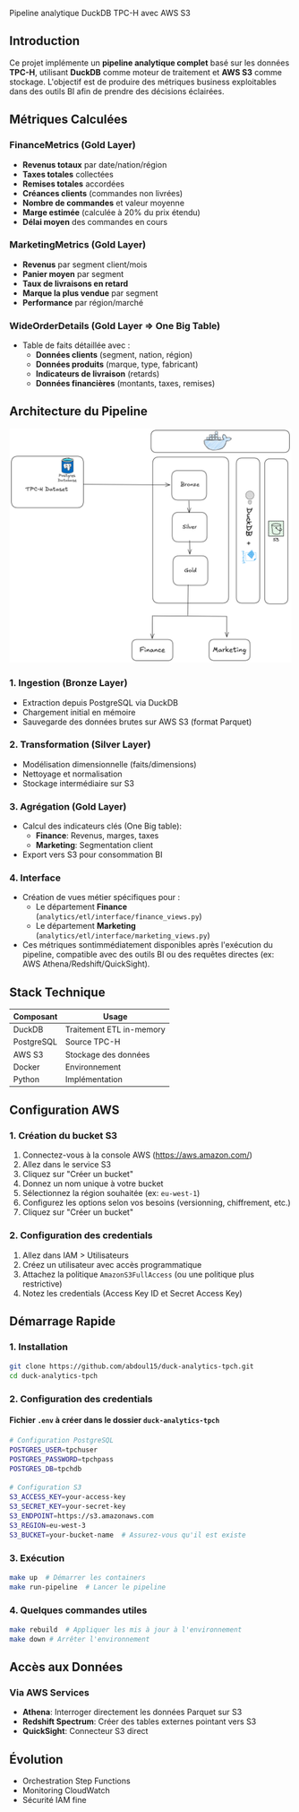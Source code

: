 Pipeline analytique DuckDB TPC-H avec AWS S3

## Introduction

Ce projet implémente un **pipeline analytique complet** basé sur les données **TPC-H**, utilisant **DuckDB** comme moteur de traitement et **AWS S3** comme stockage. L'objectif est de produire des métriques business exploitables dans des outils BI afin de prendre des décisions éclairées.

## Métriques Calculées

### FinanceMetrics (Gold Layer)
- **Revenus totaux** par date/nation/région
- **Taxes totales** collectées
- **Remises totales** accordées
- **Créances clients** (commandes non livrées)
- **Nombre de commandes** et valeur moyenne
- **Marge estimée** (calculée à 20% du prix étendu)
- **Délai moyen** des commandes en cours

### MarketingMetrics (Gold Layer)
- **Revenus** par segment client/mois
- **Panier moyen** par segment
- **Taux de livraisons en retard**
- **Marque la plus vendue** par segment
- **Performance** par région/marché

### WideOrderDetails (Gold Layer => One Big Table)
- Table de faits détaillée avec :
  - **Données clients** (segment, nation, région)
  - **Données produits** (marque, type, fabricant)
  - **Indicateurs de livraison** (retards)
  - **Données financières** (montants, taxes, remises)

## Architecture du Pipeline

![Architecture du Pipeline](architecture-hop.png)

### 1. Ingestion (Bronze Layer)
- Extraction depuis PostgreSQL via DuckDB
- Chargement initial en mémoire
- Sauvegarde des données brutes sur AWS S3 (format Parquet)

### 2. Transformation (Silver Layer)
- Modélisation dimensionnelle (faits/dimensions)
- Nettoyage et normalisation
- Stockage intermédiaire sur S3

### 3. Agrégation (Gold Layer)
- Calcul des indicateurs clés (One Big table):
  - **Finance**: Revenus, marges, taxes
  - **Marketing**: Segmentation client
- Export vers S3 pour consommation BI

### 4. Interface
- Création de vues métier spécifiques pour :
  - Le département **Finance** (`analytics/etl/interface/finance_views.py`)
  - Le département **Marketing** (`analytics/etl/interface/marketing_views.py`)
- Ces métriques sontimmédiatement disponibles après l'exécution du pipeline, compatible avec des outils BI ou des requêtes directes (ex: AWS Athena/Redshift/QuickSight).

## Stack Technique

| Composant       | Usage                     |
|-----------------|---------------------------|
| DuckDB          | Traitement ETL in-memory  |
| PostgreSQL      | Source TPC-H              |
| AWS S3          | Stockage des données      |
| Docker          | Environnement             |
| Python          | Implémentation            |

## Configuration AWS

### 1. Création du bucket S3

1. Connectez-vous à la console AWS (https://aws.amazon.com/)
2. Allez dans le service S3
3. Cliquez sur "Créer un bucket"
4. Donnez un nom unique à votre bucket
5. Sélectionnez la région souhaitée (ex: `eu-west-1`)
6. Configurez les options selon vos besoins (versionning, chiffrement, etc.)
7. Cliquez sur "Créer un bucket"

### 2. Configuration des credentials

1. Allez dans IAM > Utilisateurs
2. Créez un utilisateur avec accès programmatique
3. Attachez la politique `AmazonS3FullAccess` (ou une politique plus restrictive)
4. Notez les credentials (Access Key ID et Secret Access Key)


## Démarrage Rapide

### 1. Installation
```bash
git clone https://github.com/abdoul15/duck-analytics-tpch.git
cd duck-analytics-tpch
```

### 2. Configuration des credentials

#### Fichier `.env` à créer dans le dossier `duck-analytics-tpch`

```bash
# Configuration PostgreSQL
POSTGRES_USER=tpchuser
POSTGRES_PASSWORD=tpchpass
POSTGRES_DB=tpchdb

# Configuration S3
S3_ACCESS_KEY=your-access-key
S3_SECRET_KEY=your-secret-key
S3_ENDPOINT=https://s3.amazonaws.com
S3_REGION=eu-west-3
S3_BUCKET=your-bucket-name  # Assurez-vous qu'il est existe
```

### 3. Exécution
```bash
make up  # Démarrer les containers
make run-pipeline  # Lancer le pipeline
```
### 4. Quelques commandes utiles
```bash
make rebuild  # Appliquer les mis à jour à l'environnement
make down # Arrêter l'environnement
```

## Accès aux Données

### Via AWS Services
- **Athena**: Interroger directement les données Parquet sur S3
- **Redshift Spectrum**: Créer des tables externes pointant vers S3
- **QuickSight**: Connecteur S3 direct


## Évolution

- Orchestration Step Functions
- Monitoring CloudWatch
- Sécurité IAM fine
